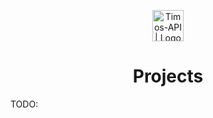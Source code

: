 <p align="center">
  <img src="https://timos.s3.eu-central-1.amazonaws.com/Timos-API++Logo.png" height="50" alt="Timos-API | Logo" />
</p>
<h1 align="center">Projects</h1>

TODO:
